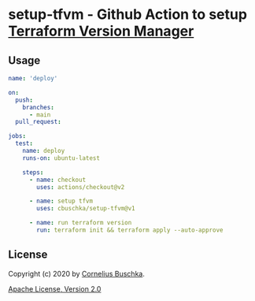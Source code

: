# setup-tfvm - Github Action to setup [Terraform Version Manager](https://github.com/cbuschka/tfvm)

## Usage

```yaml
name: 'deploy'

on:
  push:
    branches:
      - main
  pull_request:

jobs:
  test:
    name: deploy
    runs-on: ubuntu-latest

    steps:
      - name: checkout
        uses: actions/checkout@v2

      - name: setup tfvm
        uses: cbuschka/setup-tfvm@v1

      - name: run terraform version
        run: terraform init && terraform apply --auto-approve
```

## License

Copyright (c) 2020 by [Cornelius Buschka](https://github.com/cbuschka).

[Apache License, Version 2.0](./license.txt)

